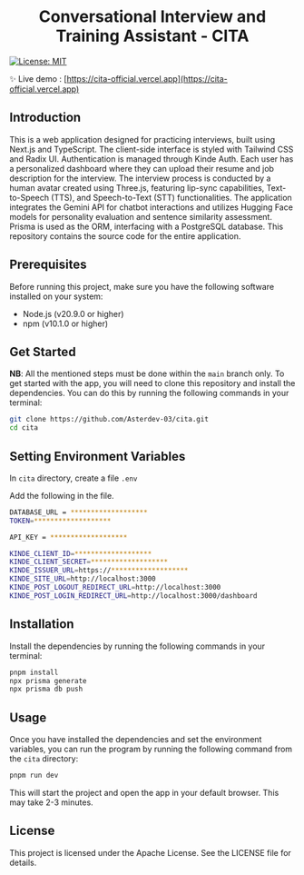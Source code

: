 <h1 align="center">Conversational Interview and Training Assistant - CITA</h1>
<p>
    <a href="#" target="_blank">
        <img alt="License: MIT" src="https://img.shields.io/badge/License-Apache-yellow.svg" />
    </a>
</p>

✨ Live demo : [https://cita-official.vercel.app](https://cita-official.vercel.app)

## Introduction

This is a web application designed for practicing interviews, built using Next.js and TypeScript. The client-side interface is styled with Tailwind CSS and Radix UI. Authentication is managed through Kinde Auth. Each user has a personalized dashboard where they can upload their resume and job description for the interview. The interview process is conducted by a human avatar created using Three.js, featuring lip-sync capabilities, Text-to-Speech (TTS), and Speech-to-Text (STT) functionalities. The application integrates the Gemini API for chatbot interactions and utilizes Hugging Face models for personality evaluation and sentence similarity assessment. Prisma is used as the ORM, interfacing with a PostgreSQL database. This repository contains the source code for the entire application.

## Prerequisites

Before running this project, make sure you have the following software installed on your system:

- Node.js (v20.9.0 or higher)
- npm (v10.1.0 or higher)

## Get Started

**NB**: All the mentioned steps must be done within the `main` branch only.
To get started with the app, you will need to clone this repository and install the dependencies. You can do this by running the following commands in your terminal:

```sh
git clone https://github.com/Asterdev-03/cita.git
cd cita
```

## Setting Environment Variables

In `cita` directory, create a file `.env`

Add the following in the file.

```sh
DATABASE_URL = *******************
TOKEN=*******************

API_KEY = *******************

KINDE_CLIENT_ID=*******************
KINDE_CLIENT_SECRET=*******************
KINDE_ISSUER_URL=https://*******************
KINDE_SITE_URL=http://localhost:3000
KINDE_POST_LOGOUT_REDIRECT_URL=http://localhost:3000
KINDE_POST_LOGIN_REDIRECT_URL=http://localhost:3000/dashboard
```

## Installation
Install the dependencies by running the following commands in your terminal:

```sh
pnpm install
npx prisma generate
npx prisma db push
```

## Usage

Once you have installed the dependencies and set the environment variables, you can run the program by running the following command from the `cita` directory:

```sh
pnpm run dev
```

This will start the project and open the app in your default browser. This may take 2-3 minutes.

## License

This project is licensed under the Apache License. See the LICENSE file for details.
